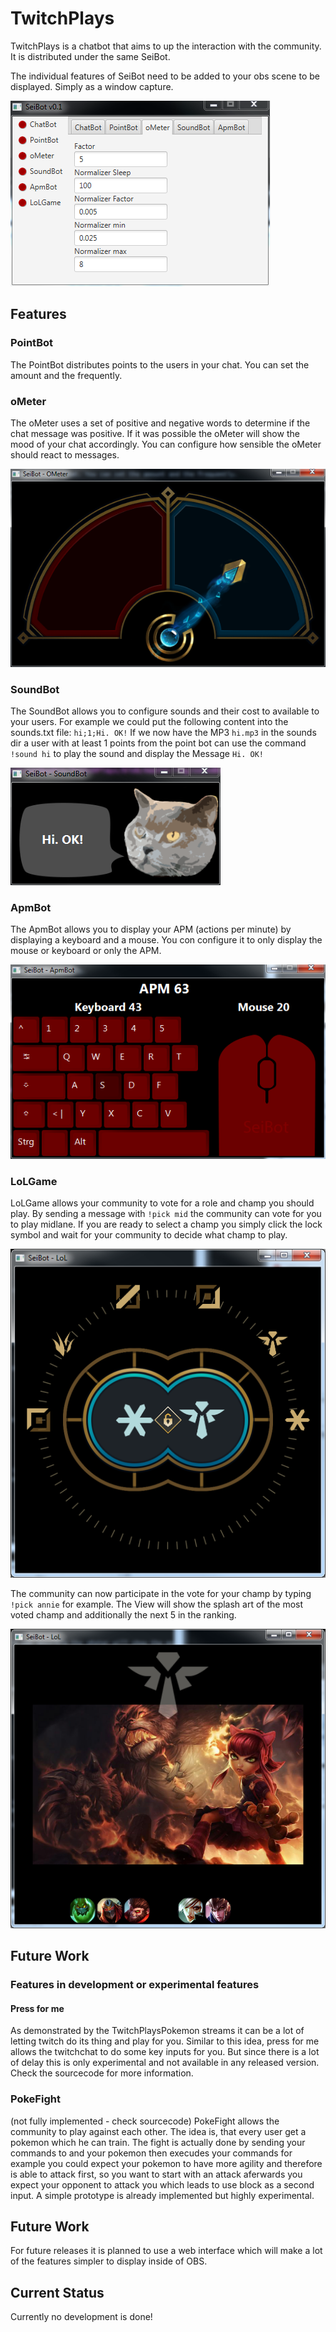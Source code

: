 # TwitchPlays
TwitchPlays is a chatbot that aims to up the interaction with the community.
It is distributed under the same SeiBot.

The individual features of SeiBot need to be added to your obs scene to be displayed. Simply as a window capture.

![Image of SeiBot](https://github.com/seibushin/TwitchPlays/blob/master/img/seibot.png)

## Features
### PointBot
The PointBot distributes points to the users in your chat. You can set the amount and the frequently.

### oMeter
The oMeter uses a set of positive and negative words to determine if the chat message was positive. If it was possible the oMeter will show the mood of your chat accordingly. You can configure how sensible the oMeter should react to messages.

![Image of oMeter](https://github.com/seibushin/TwitchPlays/blob/master/img/oMeter.png)

### SoundBot
The SoundBot allows you to configure sounds and their cost to available to your users. For example we could put the following content into the sounds.txt file:
`hi;1;Hi. OK!`
If we now have the MP3 `hi.mp3` in the sounds dir a user with at least 1 points from the point bot can use the command `!sound hi` to play the sound and display the Message `Hi. OK!`

![Image of SoundBot](https://github.com/seibushin/TwitchPlays/blob/master/img/soundBot.png)

### ApmBot
The ApmBot allows you to display your APM (actions per minute) by displaying a keyboard and a mouse. You con configure it to only display the mouse or keyboard or only the APM.

![Image of ApmBot](https://github.com/seibushin/TwitchPlays/blob/master/img/ApmBot.png)

### LoLGame
LoLGame allows your community to vote for a role and champ you should play. By sending a message with `!pick mid` the community can vote for you to play midlane. If you are ready to select a champ you simply click the lock symbol and wait for your community to decide what champ to play.

![Image of LoLGame Pick](https://github.com/seibushin/TwitchPlays/blob/master/img/LoLGame_pick.png)

The community can now participate in the vote for your champ by typing `!pick annie` for example. The View will show the splash art of the most voted champ and additionally the next 5 in the ranking.

![Image of LoLGame Pick](https://github.com/seibushin/TwitchPlays/blob/master/img/LoLGame_champ.png)

## Future Work

### Features in development or experimental features
#### Press for me
As demonstrated by the TwitchPlaysPokemon streams it can be a lot of letting twitch do its thing and play for you. Similar to this idea, press for me allows the twitchchat to do some key inputs for you. But since there is a lot of delay this is only experimental and not available in any released version. Check the sourcecode for more information.
### PokeFight
(not fully implemented - check sourcecode)
PokeFight allows the community to play against each other. The idea is, that every user get a pokemon which he can train. The fight is actually done by sending your commands to and your pokemon then execudes your commands for example you could expect your pokemon to have more agility and therefore is able to attack first, so you want to start with an attack aferwards you expect your opponent to attack you which leads to use block as a second input. A simple prototype is already implemented but highly experimental.

## Future Work
For future releases it is planned to use a web interface which will make a lot of the features simpler to display inside of OBS.

## Current Status
Currently no development is done!
